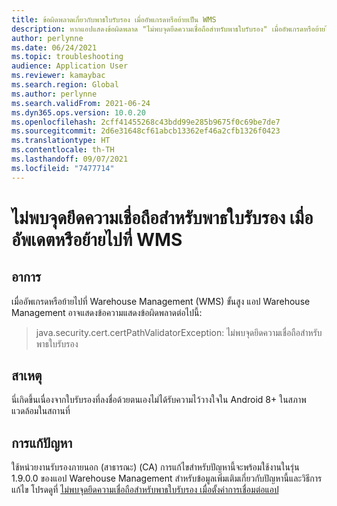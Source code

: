 ```yaml
---
title: ข้อผิดพลาดเกี่ยวกับพาธใบรับรอง เมื่ออัพเกรดหรือย้ายเป็น WMS
description: หากแอปแสดงข้อผิดพลาด "ไม่พบจุดยึดความเชื่อถือสำหรับพาธใบรับรอง" เมื่ออัพเกรดหรือย้ายไปที่ WMS หน้านี้จะให้ข้อมูลเกี่ยวกับวิธีการแก้ไขปัญหา
author: perlynne
ms.date: 06/24/2021
ms.topic: troubleshooting
audience: Application User
ms.reviewer: kamaybac
ms.search.region: Global
ms.author: perlynne
ms.search.validFrom: 2021-06-24
ms.dyn365.ops.version: 10.0.20
ms.openlocfilehash: 2cff41455268c43bdd99e285b9675f0c69be7de7
ms.sourcegitcommit: 2d6e31648cf61abcb13362ef46a2cfb1326f0423
ms.translationtype: HT
ms.contentlocale: th-TH
ms.lasthandoff: 09/07/2021
ms.locfileid: "7477714"
---
```

 # <a name="trust-anchor-for-certification-path-not-found-when-updating-and-migrating-to-wms"></a>ไม่พบจุดยึดความเชื่อถือสำหรับพาธใบรับรอง เมื่ออัพเดตหรือย้ายไปที่ WMS

## <a name="symptoms"></a>อาการ

เมื่ออัพเกรดหรือย้ายไปที่ Warehouse Management (WMS) ขั้นสูง แอป Warehouse Management อาจแสดงข้อความแสดงข้อผิดพลาดต่อไปนี้:

> java.security.cert.certPathValidatorException: ไม่พบจุดยึดความเชื่อถือสำหรับพาธใบรับรอง

## <a name="cause"></a>สาเหตุ

นี่เกิดขึ้นเนื่องจากใบรับรองที่ลงชื่อด้วยตนเองไม่ได้รับความไว้วางใจใน Android 8+ ในสภาพแวดล้อมในสถานที่

## <a name="resolution"></a>การแก้ปัญหา

ใช้หน่วยงานรับรองภายนอก (สาธารณะ) (CA) การแก้ไขสำหรับปัญหานี้จะพร้อมใช้งานในรุ่น 1.9.0.0 ของแอป Warehouse Management สำหรับข้อมูลเพิ่มเติมเกี่ยวกับปัญหานี้และวิธีการแก้ไข โปรดดูที่ [ไม่พบจุดยึดความเชื่อถือสำหรับพาธใบรับรอง เมื่อตั้งค่าการเชื่อมต่อแอป](certification-path-app-connection-error.md)
